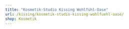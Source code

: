 ```yaml
---
title: "Kosmetik-Studio Kissing Wohlfühl-Oase"
url: /kissing/kosmetik-studio-kissing-wohlfuehl-oase/
shop: Kosmetik
---
```

